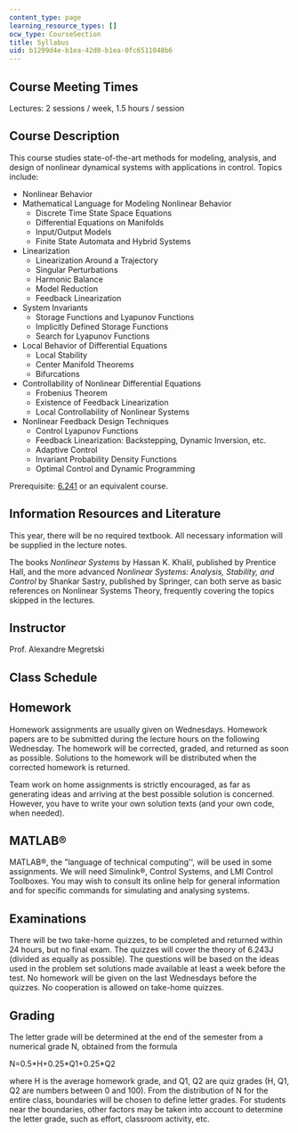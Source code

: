 ```yaml
---
content_type: page
learning_resource_types: []
ocw_type: CourseSection
title: Syllabus
uid: b1299d4e-b1ea-42d0-b1ea-0fc6511048b6
---
```


Course Meeting Times
--------------------

Lectures: 2 sessions / week, 1.5 hours / session

Course Description
------------------

This course studies state-of-the-art methods for modeling, analysis, and design of nonlinear dynamical systems with applications in control. Topics include:

*   Nonlinear Behavior
*   Mathematical Language for Modeling Nonlinear Behavior
    *   Discrete Time State Space Equations
    *   Differential Equations on Manifolds
    *   Input/Output Models
    *   Finite State Automata and Hybrid Systems
*   Linearization
    *   Linearization Around a Trajectory
    *   Singular Perturbations
    *   Harmonic Balance
    *   Model Reduction
    *   Feedback Linearization
*   System Invariants
    *   Storage Functions and Lyapunov Functions
    *   Implicitly Defined Storage Functions
    *   Search for Lyapunov Functions
*   Local Behavior of Differential Equations
    *   Local Stability
    *   Center Manifold Theorems
    *   Bifurcations
*   Controllability of Nonlinear Differential Equations
    *   Frobenius Theorem
    *   Existence of Feedback Linearization
    *   Local Controllability of Nonlinear Systems
*   Nonlinear Feedback Design Techniques
    *   Control Lyapunov Functions
    *   Feedback Linearization: Backstepping, Dynamic Inversion, etc.
    *   Adaptive Control
    *   Invariant Probability Density Functions
    *   Optimal Control and Dynamic Programming

Prerequisite: [6.241](/courses/6-241j-dynamic-systems-and-control-spring-2011) or an equivalent course.

Information Resources and Literature
------------------------------------

This year, there will be no required textbook. All necessary information will be supplied in the lecture notes.

The books _Nonlinear Systems_ by Hassan K. Khalil, published by Prentice Hall, and the more advanced _Nonlinear Systems: Analysis, Stability, and Control_ by Shankar Sastry, published by Springer, can both serve as basic references on Nonlinear Systems Theory, frequently covering the topics skipped in the lectures.

Instructor
----------

Prof. Alexandre Megretski

Class Schedule
--------------

Homework
--------

Homework assignments are usually given on Wednesdays. Homework papers are to be submitted during the lecture hours on the following Wednesday. The homework will be corrected, graded, and returned as soon as possible. Solutions to the homework will be distributed when the corrected homework is returned.

Team work on home assignments is strictly encouraged, as far as generating ideas and arriving at the best possible solution is concerned. However, you have to write your own solution texts (and your own code, when needed).

MATLAB®
-------

MATLAB®, the "language of technical computing'', will be used in some assignments. We will need Simulink®, Control Systems, and LMI Control Toolboxes. You may wish to consult its online help for general information and for specific commands for simulating and analysing systems.

Examinations
------------

There will be two take-home quizzes, to be completed and returned within 24 hours, but no final exam. The quizzes will cover the theory of 6.243J (divided as equally as possible). The questions will be based on the ideas used in the problem set solutions made available at least a week before the test. No homework will be given on the last Wednesdays before the quizzes. No cooperation is allowed on take-home quizzes.

Grading
-------

The letter grade will be determined at the end of the semester from a numerical grade N, obtained from the formula

N=0.5\*H+0.25\*Q1+0.25\*Q2

where H is the average homework grade, and Q1, Q2 are quiz grades (H, Q1, Q2 are numbers between 0 and 100). From the distribution of N for the entire class, boundaries will be chosen to define letter grades. For students near the boundaries, other factors may be taken into account to determine the letter grade, such as effort, classroom activity, etc.